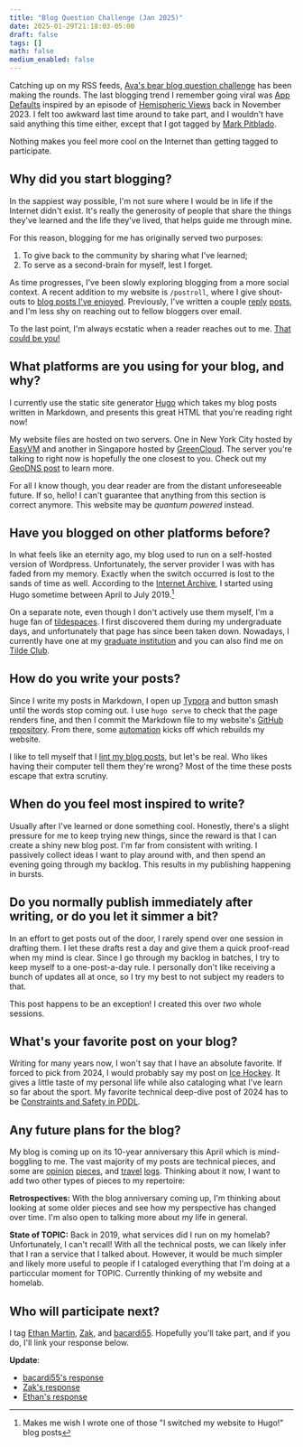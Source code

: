 ```yaml
---
title: "Blog Question Challenge (Jan 2025)"
date: 2025-01-29T21:18:03-05:00
draft: false
tags: []
math: false
medium_enabled: false
---
```


Catching up on my RSS feeds, [Ava's bear blog question challenge](https://blog.avas.space/bear-blog-challenge/) has been making the rounds. The last blogging trend I remember going viral was [App Defaults](https://defaults.rknight.me/) inspired by an episode of [Hemispheric Views](https://listen.hemisphericviews.com/097) back in November 2023. I felt too awkward last time around to take part, and I wouldn't have said anything this time either, except that I got tagged by [Mark Pitblado](https://www.markpitblado.me/blog/blog-question-challenge-2025).

Nothing makes you feel more cool on the Internet than getting tagged to participate.

## Why did you start blogging?

In the sappiest way possible, I'm not sure where I would be in life if the Internet didn't exist. It's really the generosity of people that share the things they've learned and the life they've lived, that helps guide me through mine.

For this reason, blogging for me has originally served two purposes:

1. To give back to the community by sharing what I've learned; 
2. To serve as a second-brain for myself, lest I forget.

As time progresses, I've been slowly exploring blogging from a more social context. A recent addition to my website is `/postroll`, where I give shout-outs to [blog posts I've enjoyed](https://brandonrozek.com/postroll/). Previously, I've written a couple [reply](blog/on-earbuds/) [posts](/blog/re-static-plus/), and I'm less shy on reaching out to fellow bloggers over email. 

To the last point, I'm always ecstatic when a reader reaches out to me. [That could be you!](https://brandonrozek.com/contact/)

## What platforms are you using for your blog, and why?

I currently use the static site generator [Hugo](https://gohugo.io/) which takes my blog posts written in Markdown, and presents this great HTML that you're reading right now!

My website files are hosted on two servers.  One in New York City hosted by [EasyVM](https://easyvm.net/) and another in Singapore hosted by [GreenCloud](https://greencloudvps.com/). The server you're talking to right now is hopefully the one closest to you. Check out my [GeoDNS post](/blog/implementing-cdn-geodns/) to learn more.

For all I know though, you dear reader are from the distant unforeseeable future. If so, hello! I can't guarantee that anything from this section is correct anymore. This website may be *quantum powered* instead.

## Have you blogged on other platforms before?

In what feels like an eternity ago, my blog used to run on a self-hosted version of Wordpress. Unfortunately, the server provider I was with has faded from my memory. Exactly when the switch occurred is lost to the sands of time as well. According to the [Internet Archive](https://web.archive.org/web/20190901000000*/brandonrozek.com), I started using Hugo sometime between April to July 2019.[^1]

[^1]: Makes me wish I wrote one of those "I switched my website to Hugo!" blog posts

On a separate note, even though I don't actively use them myself, I'm a huge fan of [tildespaces](/blog/tildeverse/). I first discovered them during my undergraduate days, and unfortunately that page has since been taken down. Nowadays, I currently have one at my [graduate institution](https://www.cs.rpi.edu/~rozekb) and you can also find me on [Tilde Club](https://tilde.club/~brozek/).

## How do you write your posts?

Since I write my posts in Markdown, I open up [Typora](https://typora.io/) and button smash until the words stop coming out. I use `hugo serve` to check that the page renders fine, and then I commit the Markdown file to my website's [GitHub repository](https://github.com/brandon-rozek/website). From there, some [automation](/blog/deploying-hugo-website-through-gh-actions/) kicks off which rebuilds my website.

I like to tell myself that I [lint my blog posts](/blog/vale-linter-human-prose/), but let's be real. Who likes having their computer tell them they're wrong? Most of the time these posts escape that extra scrutiny.

## When do you feel most inspired to write?

Usually after I've learned or done something cool. Honestly, there's a slight pressure for me to keep trying  new things, since the reward is that I can create a shiny new blog post. I'm far from consistent with writing. I passively collect ideas I want to play around with, and then spend an evening going through my backlog.  This results in my publishing happening in bursts.

## Do you normally publish immediately after writing, or do you let it simmer a bit?

In an effort to get posts out of the door, I rarely spend over one session in drafting them. I let these drafts rest a day and give them a quick proof-read when my mind is clear. Since I go through my backlog in batches, I try to keep myself to a one-post-a-day rule. I personally don't like receiving a bunch of updates all at once, so I try my best to not subject my readers to that.



This post happens to be an exception! I created this over *two* whole sessions.

## What's your favorite post on your blog?

Writing for many years now, I won't say that I have an absolute favorite. If forced to pick from 2024, I would probably say my post on [Ice Hockey](/blog/ice-hockey/). It gives a little taste of my personal life while also cataloging what I've learn so far about the sport. My favorite technical deep-dive post of 2024 has to be [Constraints and Safety in PDDL](https://brandonrozek.com/blog/safety-constraints-pddl/).

## Any future plans for the blog?

My blog is coming up on its 10-year anniversary this April which is mind-boggling to me. The vast majority of my posts are technical pieces, and some are [opinion](/blog/paying-for-things/) [pieces](/blog/ai-fearmongering-regulatory-moat/), and [travel](/blog/day-in-brooklyn/) [logs](/blog/circling-around-vancouver/). Thinking about it now, I want to add two other types of pieces to my repertoire:

**Retrospectives:** With the blog anniversary coming up, I'm thinking about looking at some older pieces and see how my perspective has changed over time. I'm also open to talking more about my life in general.

**State of TOPIC:** Back in 2019, what services did I run on my homelab? Unfortunately, I can't recall! With all the technical posts, we can likely infer that I ran a service that I talked about.  However, it would be much simpler and likely more useful to people if I cataloged everything that I'm doing at a particcular moment for TOPIC. Currently thinking of my website and homelab.

## Who will participate next?

I tag [Ethan Martin](https://emar10.dev/), [Zak](https://html-chunder.neocities.org/), and [bacardi55](https://bacardi55.io/). Hopefully you'll take part, and if you do, I'll link your response below.

**Update**:
- [bacardi55's response](https://bacardi55.io/2025/01/31/blog-question-challenge-jan-2025/)
- [Zak's response](https://html-chunder.neocities.org/blog/blogging/)
- [Ethan's response](https://emar10.dev/posts/blog-question-challenge-jan2025/)



